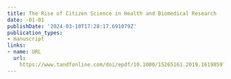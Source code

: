 ```yaml
---
title: The Rise of Citizen Science in Health and Biomedical Research
date: -01-01
publishDate: '2024-03-10T17:28:17.691079Z'
publication_types:
- manuscript
links:
- name: URL
  url: 
    https://www.tandfonline.com/doi/epdf/10.1080/15265161.2019.1619859?needAccess=true&role=button
---
```

